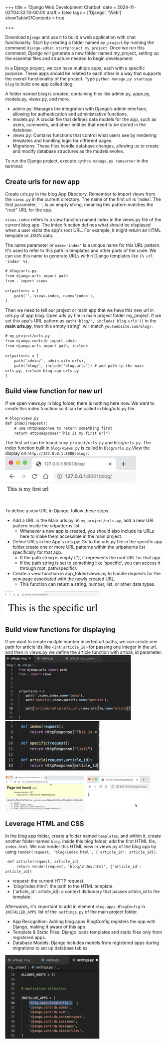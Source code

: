 +++
title = 'Django Web Development Chatbot'
date = 2024-11-02T04:32:10-00:00
draft = false
tags = ['Django', 'Web']
showTableOfContents = true

+++

Download `Django` and use it to build a web application with chat functionality. Start by creating a folder named `my_project` by running the command `django-admin startproject my_project`. Once we run this command, Django will generate a new folder named my_project, setting up the essential files and structure needed to begin development.

In a Django project, we can have multiple apps, each with a specific purpose. These apps should be related to each other in a way that supports the overall functionality of the project. Type `python manage.py startapp blog` to build one app called blog. 

A folder named blog is created, containing files like admin.py, apps.py, models.py, views.py, and more. 
- admin.py: Manages the integration with Django’s admin interface, allowing for authentication and administrative functions.
- models.py: A crucial file that defines data models for the app, such as users, comments, and other entities that need to be stored in the database.
- views.py: Contains functions that control what users see by rendering templates and handling logic for different pages.
- Migrations: These files handle database changes, allowing us to create and modify database structures as the models evolve.

To run the Django project, execute `python manage.py runserver` in the terminal:

## Create urls for new app 

Create urls.py in the blog App Directory. Remember to import views from the `views.py` in the current directory. The name of the first url is 'index'. The first parameter, `''`, is an empty string, meaning this pattern matches the "root" URL for the app.  

`views.index` refers to a view function named index in the views.py file of the current blog app. The index function defines what should be displayed when a user visits the app's root URL. For example, it might return an HTML template or JSON data.

The name parameter or `name='index'` is a unique name for this URL pattern. It's used to refer to this path in templates and other parts of the code. We can use this name to generate URLs within Django templates like `{% url 'index' %}`.

```
# blog/urls.py
from django.urls import path
from . import views

urlpatterns = [
    path('', views.index, name='index'),
]
```

Then we need to tell our project or main app that we have this new url in urls.py of app blog. Open urls.py file in main project folder my_project. If we set this app's URL pattern as `path('blog/', include('blog.urls'))` in the **main urls.py**, then this empty string'' will match `yourwebsite.com/blog/`.


```
# my_project/urls.py
from django.contrib import admin
from django.urls import path, include 

urlpatterns = [
    path('admin/', admin.site.urls),
    path('blog/', include('blog.urls')) # add path tp the main urls.py, include blog app urls.py
]
```

## Build view function for new url

If we open views.py in blog folder, there is nothing here now. We want to create this index function so it can be called in blog/urls.py file.
```
# blog/views.py
def index(request):
    # use HttpResponse to return something first 
    return HttpResponse("This is my first url")
```
 The first url can be found in `my_project/urls.py` and `blog/urls.py`. The index function built in `blog/views.py` is called in `blog/urls.py`.View the display on `http://127.0.0.1:8000/blog/`:
 ![first_url.png](first_url.png)

To define a new URL in Django, follow these steps:
- Add a URL in the Main urls.py: in `my_project/urls.py`, add a new URL pattern inside the urlpatterns list.
  - Whenever a new app is created, you should also include its URLs here to make them accessible in the main project.
- Define URLs in the App's urls.py: Go to the urls.py file in the specific app folder.create one or more URL patterns within the urlpatterns list specifically for that app.
  - If the path string is empty (''), it represents the root URL for that app.
  - If the path string is set to something like 'specific', you can access it through root_path/specific/.
- Create a view function in app_folder/views.py to handle requests for the new page associated with the newly created URL.
  - This function can return a string, number, list, or other data types.

 <img src="specific_url.png" width="60%">


## Build view functions for displaying

If we want to create multple number inserted url paths, we can create one path for article ids like `<int:article_id>` for passing one integer in the url, and then in views.py we define the article function with article_id parameter. 
<img src="article_url.png" alt="Article URL example" width="80%"> <img src="article_id_func.png" alt="Article ID function example" width="60%">
<div style="display: flex; gap: 10px;">
    <img src="article_url_display.png" width="50%">
    <img src="article_2_display.png" width="40%">
</div>


## Leverage HTML and CSS

In the blog app folder, create a folder named `templates`, and within it, create another folder named `blog`. Inside this blog folder, add the first HTML file, `index.html`. We can render this HTML view in views.py of the blog app by using `render(request, 'blog/index.html', {'article_id': article_id})`. 

```
 def article(request, article_id):
     return render(request, 'blog/index.html', {'article_id': article_id})
```
- request: the current HTTP request.
- 'blog/index.html': the path to the HTML template.
- {'article_id': article_id}: a context dictionary that passes article_id to the template.

Afterwards, it's important to add in element `blog.apps.BlogConfig` in `INSTALLED_APPS` list of the` settings.py` of the main project folder. 

- App Recognition: Adding blog.apps.BlogConfig registers the app with Django, making it aware of this app.
- Template & Static Files: Django loads templates and static files only from registered apps.
- Database Models: Django includes models from registered apps during migrations to set up database tables.
<img src="installed_apps.png" width="60%">


